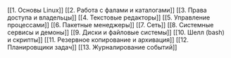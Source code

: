 [[1. Основы Linux]]
[[2. Работа с фалами и каталогами]]
[[3. Права доступа и владельцы]]
[[4. Текстовые редакторы]]
[[5. Управление процессами]]
[[6. Пакетные менеджеры]]
[[7. Сеть]]
[[8. Системные сервисы и демоны]]
[[9. Диски и файловые системы]]
[[10. Шелл (bash) и скрипты]]
[[11. Резервное копирование и архивация]]
[[12. Планировщики задач]]
[[13. Журналирование событий]]
